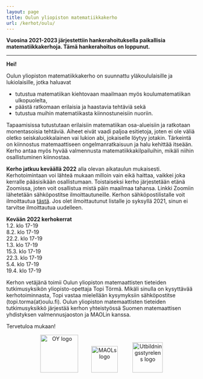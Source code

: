 ```yaml
---
layout: page
title: Oulun yliopiston matematiikkakerho
url: /kerhot/oulu/
---
```


**Vuosina 2021-2023 järjestettiin hankerahoituksella paikallisia matematiikkakerhoja. Tämä hankerahoitus on loppunut.**

------

**Hei!**

Oulun yliopiston matematiikkakerho on suunnattu yläkoululaisille ja lukiolaisille, jotka haluavat 
- tutustua matematiikan kiehtovaan maailmaan myös koulumatematiikan ulkopuolelta, 
- päästä ratkomaan erilaisia ja haastavia tehtäviä sekä 
- tutustua muihin matematiikasta kiinnostuneisiin nuoriin. 

Tapaamisissa tutustutaan erilaisiin matematiikan osa-alueisiin ja ratkotaan monentasoisia tehtäviä. Aiheet eivät vaadi paljoa esitietoja, joten ei ole väliä oletko seiskaluokkalainen vai lukion abi, jokaiselle löytyy jotakin. Tärkeintä on kiinnostus matemaattiseen ongelmanratkaisuun ja halu kehittää itseään. Kerho antaa myös hyvää valmennusta matematiikkakilpailuihin, mikäli niihin osallistuminen kiinnostaa.

**Kerho jatkuu keväällä 2022** alla olevan aikataulun mukaisesti. Kerhotoimintaan voi lähteä mukaan milloin vain eikä haittaa, vaikkei joka kerralle pääsisikään osallistumaan. Toistaiseksi kerho järjestetään etänä Zoomissa, joten voit osallistua mistä päin maailmaa tahansa. Linkki Zoomiin lähetetään sähköpostitse ilmoittautuneille. Kerhon sähköpostilistalle voit ilmoittautua [tästä](https://link.webropolsurveys.com/S/F7F4AD5367D6DF12). Jos olet ilmoittautunut listalle jo syksyllä 2021, sinun ei tarvitse ilmoittautua uudelleen.

**Kevään 2022 kerhokerrat**<br>
1.2. klo 17-19<br>
8.2. klo 17-19<br>
22.2. klo 17-19<br>
1.3. klo 17-19<br>
15.3. klo 17-19<br>
22.3. klo 17-19<br>
5.4. klo 17-19<br>
19.4. klo 17-19

Kerhon vetäjänä toimii Oulun yliopiston matemaattisten tieteiden tutkimusyksikön yliopisto-opettaja Topi Törmä. Mikäli sinulla on kysyttävää kerhotoiminnasta, Topi vastaa mielellään kysymyksiin sähköpostitse (topi.torma(at)oulu.fi). Oulun yliopiston matemaattisten tieteiden tutkimusyksikkö järjestää kerhon yhteistyössä Suomen matemaattisen yhdistyksen valmennusjaoston ja MAOLin kanssa.

Tervetuloa mukaan!

<p align="center">
<img src="https://matematiikkakilpailut.fi/kerhot/oulu/oulu.png" alt="OY logo" height="100"/>&nbsp;&nbsp;&nbsp;&nbsp;&nbsp;&nbsp;&nbsp;&nbsp;
<img src="https://matematiikkakilpailut.fi/kerhot/abo/MAOL%20logo.svg" alt="MAOLs logo" height="70"/> &nbsp;&nbsp;&nbsp;&nbsp;&nbsp;&nbsp;&nbsp;&nbsp;
<img src="https://matematiikkakilpailut.fi/kerhot/abo/UBS%20finansierar.png" alt="Utbildningsstyrelens logo" height="80"/>
</p>

